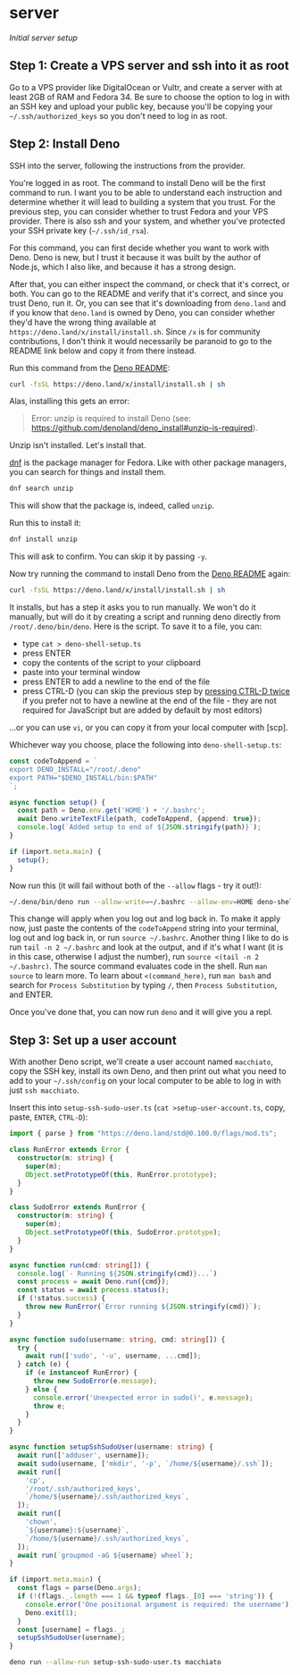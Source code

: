 # server

*Initial server setup*

## Step 1: Create a VPS server and ssh into it as root

Go to a VPS provider like DigitalOcean or Vultr, and create a server with
at least 2GB of RAM and Fedora 34. Be sure to choose the option to log in
with an SSH key and upload your public key, because you'll be copying
your `~/.ssh/authorized_keys` so you don't need to log in as root.

## Step 2: Install Deno

SSH into the server, following the instructions from the provider.

You're logged in as root. The command to install Deno will be the first
command to run. I want you to be able to understand each instruction and
determine whether it will lead to building a system that you trust. For
the previous step, you can consider whether to trust Fedora and your VPS
provider. There is also ssh and your system, and whether you've protected
your SSH private key (`~/.ssh/id_rsa`).

For this command, you can first decide whether you want to work with Deno.
Deno is new, but I trust it because it was built by the author of Node.js,
which I also like, and because it has a strong design.

After that, you can either inspect the command, or check that it's correct,
or both. You can go to the README and verify that it's correct, and since
you trust Deno, run it. Or, you can see that it's downloading from
`deno.land` and if you know that `deno.land` is owned by Deno, you can
consider whether they'd have the wrong thing available at `https://deno.land/x/install/install.sh`. Since `/x` is for community
contributions, I don't think it would necessarily be paranoid to go to the
README link below and copy it from there instead.

Run this command from the
[Deno README](https://github.com/denoland/deno#install):

```bash
curl -fsSL https://deno.land/x/install/install.sh | sh
```

Alas, installing this gets an error:

> Error: unzip is required to install Deno (see: https://github.com/denoland/deno_install#unzip-is-required).

Unzip isn't installed. Let's install that.

[dnf](https://docs.fedoraproject.org/en-US/quick-docs/dnf/) is the package
manager for Fedora. Like with other package managers, you can search for
things and install them.

```bash
dnf search unzip
```

This will show that the package is, indeed, called `unzip`.

Run this to install it:

```bash
dnf install unzip
```

This will ask to confirm. You can skip it by passing `-y`.

Now try running the command to install Deno from the
[Deno README](https://github.com/denoland/deno#install) again:

```bash
curl -fsSL https://deno.land/x/install/install.sh | sh
```

It installs, but has a step it asks you to run manually.
We won't do it manually, but will do it by creating a script
and running deno directly from `/root/.deno/bin/deno`. Here
is the script. To save it to a file, you can:

- type `cat > deno-shell-setup.ts`
- press ENTER
- copy the contents of the script to your clipboard
- paste into your terminal window
- press ENTER to add a newline to the end of the file
- press CTRL-D (you can skip the previous step by [pressing 
  CTRL-D twice](https://stackoverflow.com/a/21261742) if you
  prefer not to have a newline at the end of the file - they
  are not required for JavaScript but are added by default
  by most editors)

...or you can use `vi`, or you can copy it from your local computer
with [scp].

Whichever way you choose, place the following into
`deno-shell-setup.ts`:

```ts
const codeToAppend = `
export DENO_INSTALL="/root/.deno"
export PATH="$DENO_INSTALL/bin:$PATH"
`;

async function setup() {
  const path = Deno.env.get('HOME') + '/.bashrc';
  await Deno.writeTextFile(path, codeToAppend, {append: true});
  console.log(`Added setup to end of ${JSON.stringify(path)}`);
}

if (import.meta.main) {
  setup();
}
```

Now run this (it will fail without both of the `--allow` flags - try it out!):

```bash
~/.deno/bin/deno run --allow-write=~/.bashrc --allow-env=HOME deno-shell-setup.ts
```

This change will apply when you log out and log back in. To make it apply now,
just paste the contents of the `codeToAppend` string into your terminal, log
out and log back in, or run `source ~/.bashrc`. Another thing I like to do is
run `tail -n 2 ~/.bashrc` and look at the output, and if it's what I want (it is
in this case, otherwise I adjust the number), run `source <(tail -n 2 ~/.bashrc)`.
The source command evaluates code in the shell. Run `man source` to learn more.
To learn about `<(command_here)`, run `man bash` and search for
`Process Substitution` by typing `/`, then `Process Substitution`, and ENTER.

Once you've done that, you can now run `deno` and it will give you a repl.

## Step 3: Set up a user account

With another Deno script, we'll create a user account named `macchiato`, copy
the SSH key, install its own Deno, and then print out what you need to add to
your `~/.ssh/config` on your local computer to be able to log in with just
`ssh macchiato`.

Insert this into `setup-ssh-sudo-user.ts` (`cat >setup-user-account.ts`, copy,
paste, `ENTER`, `CTRL-D`):

```ts
import { parse } from "https://deno.land/std@0.100.0/flags/mod.ts";

class RunError extends Error {
  constructor(m: string) {
    super(m);
    Object.setPrototypeOf(this, RunError.prototype);
  }
}

class SudoError extends RunError {
  constructor(m: string) {
    super(m);
    Object.setPrototypeOf(this, SudoError.prototype);
  }
}

async function run(cmd: string[]) {
  console.log(`- Running ${JSON.stringify(cmd)}...`)
  const process = await Deno.run({cmd});
  const status = await process.status();
  if (!status.success) {
    throw new RunError(`Error running ${JSON.stringify(cmd)}`);
  }
}

async function sudo(username: string, cmd: string[]) {
  try {
    await run(['sudo', '-u', username, ...cmd]);
  } catch (e) {
    if (e instanceof RunError) {
      throw new SudoError(e.message);
    } else {
      console.error('Unexpected error in sudo()', e.message);
      throw e;
    }
  }
}

async function setupSshSudoUser(username: string) {
  await run(['adduser', username]);
  await sudo(username, ['mkdir', '-p', `/home/${username}/.ssh`]);
  await run([
    'cp',
    '/root/.ssh/authorized_keys',
    `/home/${username}/.ssh/authorized_keys`,
  ]);
  await run([
    'chown',
    `${username}:${username}`,
    `/home/${username}/.ssh/authorized_keys`,
  ]);
  await run(`groupmod -aG ${username} wheel`);
}

if (import.meta.main) {
  const flags = parse(Deno.args);
  if (!(flags._.length === 1 && typeof flags._[0] === 'string')) {
    console.error('One positional argument is required: the username');
    Deno.exit(1);
  }
  const [username] = flags._;
  setupSshSudoUser(username);
}
```

```bash
deno run --allow-run setup-ssh-sudo-user.ts macchiato
```